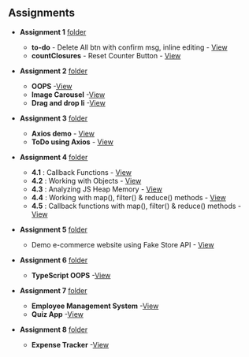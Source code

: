 ## Assignments

- **Assignment 1**  [folder](03-02-2025)
  - **to-do** - Delete All btn with confirm msg, inline editing - [View](to-do/README.md)  
  - **countClosures** - Reset Counter Button - [View](countClosures/)

- **Assignment 2** [folder](04-02-2025)
  - **OOPS** -[View](04-02-2025/oops)
  - **Image Carousel** -[View](https://github.com/YashodhanDevdhar/bits-training/tree/3184fe8d66fd2cc9d9bd3bb5922e5e8b9710ebe8/04-02-2025/Image%20Carousel)
  - **Drag and drop li** -[View](https://github.com/YashodhanDevdhar/bits-training/tree/c47d9b668125e85996826b591f9b18bef24903eb/04-02-2025/drag%20and%20drop%20ul%20li)

- **Assignment 3** [folder](05-02-2025)
  - **Axios demo** - [View](05-02-2025/axiosVid)
  - **ToDo using Axios** - [View](05-02-2025/axiosToDo)

- **Assignment 4** [folder](06-02-2025)
  - **4.1** : Callback Functions - [View](06-02-2025/1.js)
  - **4.2** : Working with Objects - [View](06-02-2025/2.js)
  - **4.3** : Analyzing JS Heap Memory - [View](06-02-2025/3_MemoryLeak)
  - **4.4** : Working with map(), filter() & reduce() methods - [View](06-02-2025/4.js)
  - **4.5** : Callback functions with map(), filter() & reduce() methods - [View](06-02-2025/5.js)

- **Assignment 5** [folder](07-02-2025)
  - Demo e-commerce website using Fake Store API - [View](07-02-2025)

- **Assignment 6** [folder](11-02-2025)
  - **TypeScript OOPS** -[View](11-02-2025)

- **Assignment 7** [folder](12-02-2025)
  - **Employee Management System** -[View](12-02-2025/1-EmployeeManagementSystem)
  - **Quiz App** -[View](12-02-2025/2-QuizApp)

- **Assignment 8** [folder](13-02-2025)
  - **Expense Tracker** -[View](13-02-2025)
